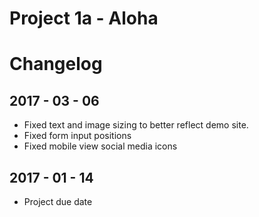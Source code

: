 # Project 1a - Aloha
# Changelog

## 2017 - 03 - 06
* Fixed text and image sizing to better reflect demo site.
* Fixed form input positions
* Fixed mobile view social media icons

## 2017 - 01 - 14
* Project due date